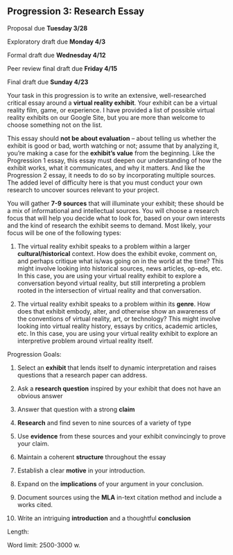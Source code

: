 ## Progression 3: Research Essay

Proposal due **Tuesday 3/28**

Exploratory draft due **Monday 4/3**

Formal draft due **Wednesday 4/12**

Peer review final draft due **Friday 4/15**

Final draft due **Sunday 4/23**

Your task in this progression is to write an extensive, well-researched critical essay around a **virtual reality exhibit**. Your exhibit can be a virtual reality film, game, or experience. I have provided a list of possible virtual reality exhibits on our Google Site, but you are more than welcome to choose something not on the list.  

This essay should **not be about evaluation** – about telling us whether the exhibit is good or bad, worth watching or not; assume that by analyzing it, you’re making a case for the **exhibit’s value** from the beginning. Like the Progression 1 essay, this essay must deepen our understanding of how the exhibit works, what it communicates, and why it matters. And like the Progression 2 essay, it needs to do so by incorporating multiple sources. The added level of difficulty here is that you must conduct your own research to uncover sources relevant to your project.

You will gather **7-9 sources** that will illuminate your exhibit; these should be a mix of informational and intellectual sources. You will choose a research focus that will help you decide what to look for, based on your own interests and the kind of research the exhibit seems to demand. Most likely, your focus will be one of the following types:

1. The virtual reality exhibit speaks to a problem within a larger **cultural/historical** context. How does the exhibit evoke, comment on, and perhaps critique what is/was going on in the world at the time? This might involve looking into historical sources, news articles, op-eds, etc. In this case, you are using your virtual reality exhibit to explore a conversation beyond virtual reality, but still interpreting a problem rooted in the intersection of virtual reality and that conversation.

2. The virtual reality exhibit speaks to a problem within its **genre**. How does that exhibit embody, alter, and otherwise show an awareness of the conventions of virtual reality, art, or technology? This might involve looking into virtual reality history, essays by critics, academic articles, etc. In this case, you are using your virtual reality exhibit to explore an interpretive problem around virtual reality itself.

Progression Goals:

1. Select an **exhibit** that lends itself to dynamic interpretation and raises questions that a research paper can address.

1. Ask a **research question** inspired by your exhibit that does not have an obvious answer

3. Answer that question with a strong **claim**  

4. **Research** and find seven to nine sources of a variety of type

5. Use **evidence** from these sources and your exhibit convincingly to prove your claim.

5. Maintain a coherent **structure** throughout the essay

4. Establish a clear **motive** in your introduction.

5. Expand on the **implications** of your argument in your conclusion.

5. Document sources using the **MLA** in-text citation method and include a works cited.

10. Write an intriguing **introduction** and a thoughtful **conclusion**

Length:

Word limit: 2500-3000 w.
